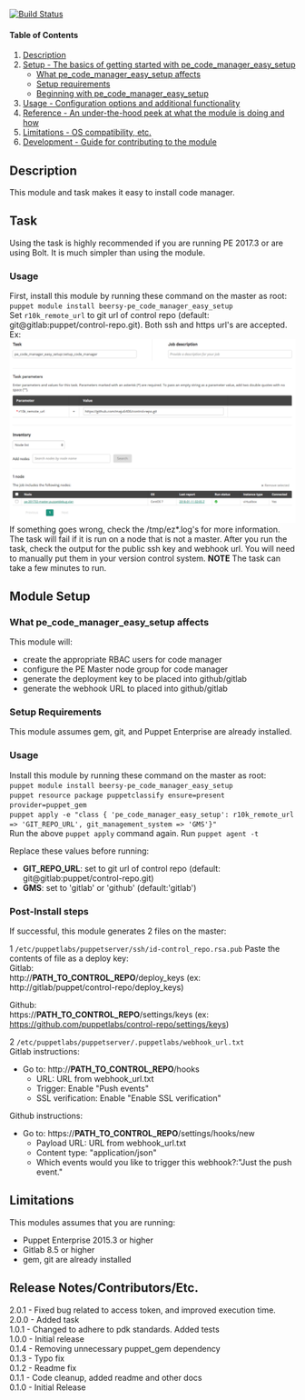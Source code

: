 [![Build Status](https://travis-ci.org/maju6406/pe_code_manager_easy_setup.svg?branch=master)](https://travis-ci.org/maju6406/pe_code_manager_easy_setup)  

#### Table of Contents

1. [Description](#description)
1. [Setup - The basics of getting started with pe_code_manager_easy_setup](#setup)
    * [What pe_code_manager_easy_setup affects](#what-pe_code_manager_easy_setup-affects)
    * [Setup requirements](#setup-requirements)
    * [Beginning with pe_code_manager_easy_setup](#beginning-with-pe_code_manager_easy_setup)
1. [Usage - Configuration options and additional functionality](#usage)
1. [Reference - An under-the-hood peek at what the module is doing and how](#reference)
1. [Limitations - OS compatibility, etc.](#limitations)
1. [Development - Guide for contributing to the module](#development)

## Description
This module and task makes it easy to install code manager.  
## Task
Using the task is highly recommended if you are running PE 2017.3 or are using Bolt. It is much simpler than using the module.
### Usage
First, install this module by running these command on the master as root:  
`puppet module install beersy-pe_code_manager_easy_setup`  
Set `r10k_remote_url` to git url of control repo (default: git@gitlab:puppet/control-repo.git). Both ssh and https url's are accepted. Ex:  
![screenshot](https://github.com/maju6406/pe_code_manager_easy_setup/raw/master/img/screenshot.png)  
If something goes wrong, check the /tmp/ez*.log's for more information. The task will fail if it is run on a node that is not a master.
After you run the task, check the output for the public ssh key and webhook url. You will need to manually put them in your version control system. **NOTE** The task can take a few minutes to run.
## Module Setup
### What pe_code_manager_easy_setup affects
This module will:
* create the appropriate RBAC users for code manager
* configure the PE Master node group for code manager
* generate the deployment key to be placed into github/gitlab
* generate the webhook URL to placed into github/gitlab

### Setup Requirements
This module assumes gem, git, and Puppet Enterprise are already installed.

### Usage
Install this module by running these command on the master as root:  
`puppet module install beersy-pe_code_manager_easy_setup`  
`puppet resource package puppetclassify ensure=present provider=puppet_gem`  
`puppet apply -e "class { 'pe_code_manager_easy_setup': r10k_remote_url => 'GIT_REPO_URL', git_management_system => 'GMS'}"`  
Run the above `puppet apply` command again.
Run `puppet agent -t`

Replace these values before running:
* **GIT_REPO_URL**: set to git url of control repo (default: git@gitlab:puppet/control-repo.git)
* **GMS**:  set to 'gitlab' or 'github' (default:'gitlab')


### Post-Install steps
If successful, this module generates 2 files on the master:  

1 `/etc/puppetlabs/puppetserver/ssh/id-control_repo.rsa.pub`
Paste the contents of file as a deploy key:  
Gitlab:  
http://**PATH_TO_CONTROL_REPO**/deploy_keys (ex: http://gitlab/puppet/control-repo/deploy_keys)

Github:  
https://**PATH_TO_CONTROL_REPO**/settings/keys
(ex: https://github.com/puppetlabs/control-repo/settings/keys)  

2 `/etc/puppetlabs/puppetserver/.puppetlabs/webhook_url.txt`  
Gitlab instructions:
* Go to: http://**PATH_TO_CONTROL_REPO**/hooks
  * URL: URL from webhook_url.txt
  * Trigger: Enable "Push events"
  * SSL verification: Enable "Enable SSL verification"

Github instructions:
* Go to: https://**PATH_TO_CONTROL_REPO**/settings/hooks/new
  * Payload URL: URL from webhook_url.txt
  * Content type: "application/json"
  * Which events would you like to trigger this webhook?:"Just the push event."

## Limitations
This modules assumes that you are running:
* Puppet Enterprise 2015.3 or higher
* Gitlab 8.5 or higher
* gem, git are already installed

## Release Notes/Contributors/Etc.
2.0.1 - Fixed bug related to access token, and improved execution time.  
2.0.0 - Added task  
1.0.1 - Changed to adhere to pdk standards. Added tests  
1.0.0 - Initial release  
0.1.4 - Removing unnecessary puppet_gem dependency  
0.1.3 - Typo fix  
0.1.2 - Readme fix  
0.1.1 - Code cleanup, added readme and other docs  
0.1.0 - Initial Release
